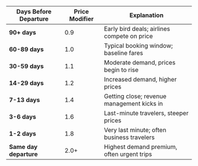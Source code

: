 | Days Before Departure   | Price Modifier | Explanation                                 |
|-------------------------|----------------|---------------------------------------------|
| **90+ days**           | 0.9            | Early bird deals; airlines compete on price |
| **60-89 days**         | 1.0            | Typical booking window; baseline fares      |
| **30-59 days**         | 1.1            | Moderate demand, prices begin to rise       |
| **14-29 days**         | 1.2            | Increased demand, higher prices             |
| **7-13 days**          | 1.4            | Getting close; revenue management kicks in  |
| **3-6 days**           | 1.6            | Last-minute travelers, steeper prices       |
| **1-2 days**           | 1.8            | Very last minute; often business travelers  |
| **Same day departure** | 2.0+           | Highest demand premium, often urgent trips  |

